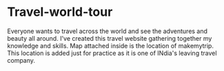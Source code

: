 # Travel-world-tour

Everyone wants to travel across the world and see the adventures and beauty all around.
I've created this travel website gathering together my knowledge and skills. 
Map attached inside is the location of makemytrip. This location is added just for practice as it is one of INdia's leaving travel company.

